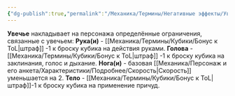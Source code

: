 ```yaml
---
{"dg-publish":true,"permalink":"/Механика/Термины/Негативные эффекты/Увечье/","noteIcon":"","created":"2025-07-29T10:23:03.952+03:00","updated":"2025-07-29T00:33:10.452+03:00"}
---
```


**Увечье** накладывает на персонажа определённые ограничения, связанные с увечьем:
 **Рука(и)** - [[Механика/Термины/Кубики/Бонус к ToL\|штраф]] -1 к броску кубика на действия руками.
 **Голова** - [[Механика/Термины/Кубики/Бонус к ToL\|штраф]] -1 к броску кубика на заклинания, голос и дыхание.
 **Нога(и)** - базовая [[Механика/Персонаж и его анкета/Характеристики/Подробнее/Скорость\|Скорость]] уменьшается на 2. 
 **Тело** - [[Механика/Термины/Кубики/Бонус к ToL\|штраф]]-1 к броску кубика на применение причуд.
